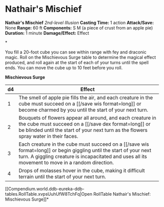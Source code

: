 # Nathair's Mischief

**Nathair's Mischief**
_2nd-level Illusion_
**Casting Time:** 1 action
**Attack/Save:** None
**Range:** 60 ft
**Components:** S M (a piece of crust from an apple pie)
**Duration:** 1 minute
**Damage/Effect:** Effect

*<p>You fill a 20-foot cube you can see within range with fey and draconic magic. Roll on the Mischievous Surge table to determine the magical effect produced, and roll again at the start of each of your turns until the spell ends. You can move the cube up to 10 feet before you roll.

**Mischievous Surge**</p>
<table>
<thead>
<tr>
<th>d4</th>
<th>Effect</th>
</tr>
</thead>
<tbody>
<tr>
<td>1</td>
<td>The smell of apple pie fills the air, and each creature in the cube must succeed on a [[/save wis format=long]] or become charmed by you until the start of your next turn.</td>
</tr>
<tr>
<td>2</td>
<td>Bouquets of flowers appear all around, and each creature in the cube must succeed on a [[/save dex format=long]] or be blinded until the start of your next turn as the flowers spray water in their faces.</td>
</tr>
<tr>
<td>3</td>
<td>Each creature in the cube must succeed on a [[/save wis format=long]] or begin giggling until the start of your next turn. A giggling creature is incapacitated and uses all its movement to move in a random direction.</td>
</tr>
<tr>
<td>4</td>
<td>Drops of molasses hover in the cube, making it difficult terrain until the start of your next turn.</td>
</tr>
</tbody>
</table><div id="table-link">[[Compendium.world.ddb-eureka-ddb-tables.RollTable.xvpsUuhUfW8TchFq|Open RollTable Nathair's Mischief: Mischievous Surge]]*